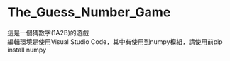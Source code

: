 # The_Guess_Number_Game  
這是一個猜數字(1A2B)的遊戲  
編輯環境是使用Visual Studio Code，其中有使用到numpy模組，請使用前pip install numpy  
